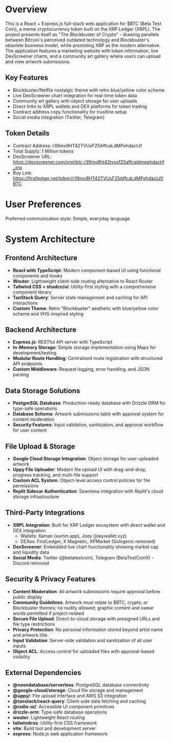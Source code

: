 # Overview

This is a React + Express.js full-stack web application for $BTC (Beta Test Coin), a meme cryptocurrency token built on the XRP Ledger (XRPL). The project presents itself as "The Blockbuster of Crypto" - drawing parallels between Bitcoin's perceived outdated technology and Blockbuster's obsolete business model, while promoting XRP as the modern alternative. The application features a marketing website with token information, live DexScreener charts, and a community art gallery where users can upload and view artwork submissions.

## Key Features
- Blockbuster/Netflix nostalgic theme with retro blue/yellow color scheme
- Live DexScreener chart integration for real-time token data
- Community art gallery with object storage for user uploads
- Direct links to XRPL wallets and DEX platforms for token trading
- Contract address copy functionality for trustline setup
- Social media integration (Twitter, Telegram)

## Token Details
- Contract Address: r39mx8HT42TVUsF25AffcaLdMPehdactJf
- Total Supply: 1 Million tokens
- DexScreener URL: https://dexscreener.com/xrpl/btc.r39mx8ht42tvusf25affcaldmpehdactjf_xrp
- Buy Link: https://firstledger.net/token/r39mx8HT42TVUsF25AffcaLdMPehdactJf/BTC

# User Preferences

Preferred communication style: Simple, everyday language.

# System Architecture

## Frontend Architecture
- **React with TypeScript**: Modern component-based UI using functional components and hooks
- **Wouter**: Lightweight client-side routing alternative to React Router
- **Tailwind CSS + shadcn/ui**: Utility-first styling with a comprehensive component library
- **TanStack Query**: Server state management and caching for API interactions
- **Custom Theme**: Retro "Blockbuster" aesthetic with blue/yellow color scheme and VHS-inspired styling

## Backend Architecture
- **Express.js**: RESTful API server with TypeScript
- **In-Memory Storage**: Simple storage implementation using Maps for development/testing
- **Modular Route Handling**: Centralized route registration with structured API endpoints
- **Custom Middleware**: Request logging, error handling, and JSON parsing

## Data Storage Solutions
- **PostgreSQL Database**: Production-ready database with Drizzle ORM for type-safe operations
- **Database Schema**: Artwork submissions table with approval system for content moderation
- **Security Features**: Input validation, sanitization, and approval workflow for user content

## File Upload & Storage
- **Google Cloud Storage Integration**: Object storage for user-uploaded artwork
- **Uppy File Uploader**: Modern file upload UI with drag-and-drop, progress tracking, and multi-file support
- **Custom ACL System**: Object-level access control policies for file permissions
- **Replit Sidecar Authentication**: Seamless integration with Replit's cloud storage infrastructure

## Third-Party Integrations
- **XRPL Integration**: Built for XRP Ledger ecosystem with direct wallet and DEX integration
  - Wallets: Xaman (xumm.app), Joey (joeywallet.xyz)
  - DEXes: FirstLedger, X Magnetic, XPMarket (Sologenic removed)
- **DexScreener**: Embedded live chart functionality showing market cap and liquidity data
- **Social Media**: Twitter (@betatestcoin), Telegram (BetaTestCoinX) - Discord removed

## Security & Privacy Features
- **Content Moderation**: All artwork submissions require approval before public display
- **Community Guidelines**: Artwork must relate to $BTC, crypto, or Blockbuster themes; no nudity allowed; graphic content and swear words permitted if project-related
- **Secure File Upload**: Direct-to-cloud storage with presigned URLs and file type restrictions
- **Privacy Protection**: No personal information stored beyond artist name and artwork title
- **Input Validation**: Server-side validation and sanitization of all user inputs
- **Object ACL**: Access control for uploaded files with approval-based visibility

## External Dependencies

- **@neondatabase/serverless**: PostgreSQL database connectivity
- **@google-cloud/storage**: Cloud file storage and management
- **@uppy/**: File upload interface and AWS S3 integration
- **@tanstack/react-query**: Client-side data fetching and caching
- **@radix-ui/**: Accessible UI component primitives
- **drizzle-orm**: Type-safe database operations
- **wouter**: Lightweight React routing
- **tailwindcss**: Utility-first CSS framework
- **vite**: Build tool and development server
- **express**: Node.js web application framework
